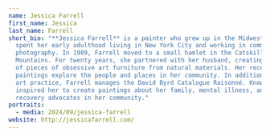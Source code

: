 ```yaml
---
name: Jessica Farrell
first_name: Jessica
last_name: Farrell
short_bio: "**Jessica Farrell** is a painter who grew up in the Midwest. She
  spent her early adulthood living in New York City and working in commercial
  photography. In 1989, Farrell moved to a small hamlet in the Catskill
  Mountains. For twenty years, she partnered with her husband, creating hundreds
  of pieces of obsessive art furniture from natural materials. Her recent
  paintings explore the people and places in her community. In addition to her
  art practice, Farrell manages the David Byrd Catalogue Raisonné. Knowing Byrd
  inspired her to create paintings about her family, mental illness, and peer
  recovery advocates in her community."
portraits:
  - media: 2024/09/jessica-farrell
website: http://jessicafarrell.com/
---
```

